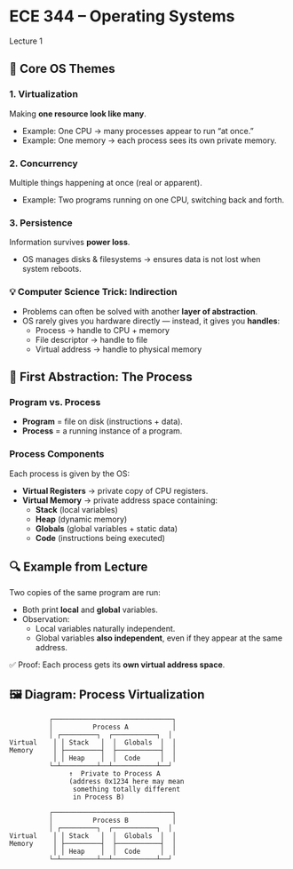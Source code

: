 # ECE 344 – Operating Systems  

Lecture 1

## 📌 Core OS Themes  

### 1. Virtualization  
Making **one resource look like many**.  
- Example: One CPU → many processes appear to run “at once.”  
- Example: One memory → each process sees its own private memory.  

### 2. Concurrency  
Multiple things happening at once (real or apparent).  
- Example: Two programs running on one CPU, switching back and forth.  

### 3. Persistence  
Information survives **power loss**.  
- OS manages disks & filesystems → ensures data is not lost when system reboots.  



### 💡 Computer Science Trick: **Indirection**  
- Problems can often be solved with another **layer of abstraction**.  
- OS rarely gives you hardware directly — instead, it gives you **handles**:  
  - Process → handle to CPU + memory  
  - File descriptor → handle to file  
  - Virtual address → handle to physical memory  



## 📌 First Abstraction: The Process  

### Program vs. Process  
- **Program** = file on disk (instructions + data).  
- **Process** = a running instance of a program.  



### Process Components  
Each process is given by the OS:  
- **Virtual Registers** → private copy of CPU registers.  
- **Virtual Memory** → private address space containing:  
  - **Stack** (local variables)  
  - **Heap** (dynamic memory)  
  - **Globals** (global variables + static data)  
  - **Code** (instructions being executed)  



## 🔍 Example from Lecture  

Two copies of the same program are run:  
- Both print **local** and **global** variables.  
- Observation:  
  - Local variables naturally independent.  
  - Global variables **also independent**, even if they appear at the same address.  

✅ Proof: Each process gets its **own virtual address space**.  



## 🖼 Diagram: Process Virtualization  

```text
          ┌──────────────────────────────┐
          │          Process A           │
          │ ┌─────────┐  ┌───────────┐  │
Virtual    │ │ Stack   │  │  Globals  │  │
Memory     │ ├─────────┤  ├───────────┤  │
           │ │ Heap    │  │  Code     │  │
          └─┴─────────┴──┴───────────┴──┘
               ↑  Private to Process A
               (address 0x1234 here may mean 
                something totally different 
                in Process B)

          ┌──────────────────────────────┐
          │          Process B           │
          │ ┌─────────┐  ┌───────────┐  │
Virtual    │ │ Stack   │  │  Globals  │  │
Memory     │ ├─────────┤  ├───────────┤  │
           │ │ Heap    │  │  Code     │  │
          └─┴─────────┴──┴───────────┴──┘
